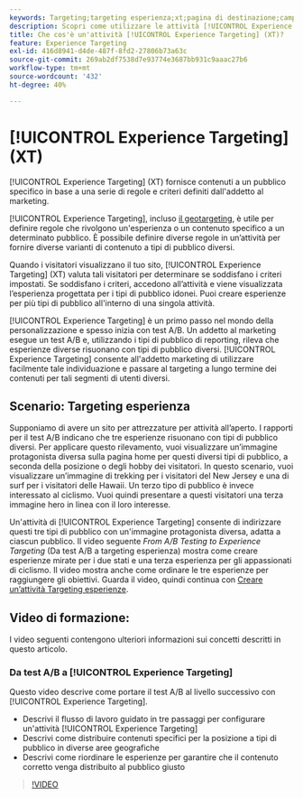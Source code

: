 ```yaml
---
keywords: Targeting;targeting esperienza;xt;pagina di destinazione;campagna pagina di destinazione
description: Scopri come utilizzare le attività [!UICONTROL Experience Targeting] (XT) in [!DNL Adobe Target] per distribuire contenuti a un pubblico specifico in base a una serie di regole e criteri definiti dall'addetto al marketing.
title: Che cos'è un'attività [!UICONTROL Experience Targeting] (XT)?
feature: Experience Targeting
exl-id: 416d8941-d4de-487f-8fd2-27806b73a63c
source-git-commit: 269ab2df7538d7e93774e3687bb931c9aaac27b6
workflow-type: tm+mt
source-wordcount: '432'
ht-degree: 40%

---
```


# [!UICONTROL Experience Targeting] (XT)

[!UICONTROL Experience Targeting] (XT) fornisce contenuti a un pubblico specifico in base a una serie di regole e criteri definiti dall&#39;addetto al marketing.

[!UICONTROL Experience Targeting], incluso [il geotargeting](/help/main/c-target/c-audiences/c-target-rules/geo.md), è utile per definire regole che rivolgono un&#39;esperienza o un contenuto specifico a un determinato pubblico. È possibile definire diverse regole in un’attività per fornire diverse varianti di contenuto a tipi di pubblico diversi.

Quando i visitatori visualizzano il tuo sito, [!UICONTROL Experience Targeting] (XT) valuta tali visitatori per determinare se soddisfano i criteri impostati. Se soddisfano i criteri, accedono all’attività e viene visualizzata l’esperienza progettata per i tipi di pubblico idonei. Puoi creare esperienze per più tipi di pubblico all&#39;interno di una singola attività.

[!UICONTROL Experience Targeting] è un primo passo nel mondo della personalizzazione e spesso inizia con test A/B. Un addetto al marketing esegue un test A/B e, utilizzando i tipi di pubblico di reporting, rileva che esperienze diverse risuonano con tipi di pubblico diversi. [!UICONTROL Experience Targeting] consente all&#39;addetto marketing di utilizzare facilmente tale individuazione e passare al targeting a lungo termine dei contenuti per tali segmenti di utenti diversi.

## Scenario: Targeting esperienza

Supponiamo di avere un sito per attrezzature per attività all’aperto. I rapporti per il test A/B indicano che tre esperienze risuonano con tipi di pubblico diversi. Per applicare questo rilevamento, vuoi visualizzare un’immagine protagonista diversa sulla pagina home per questi diversi tipi di pubblico, a seconda della posizione o degli hobby dei visitatori. In questo scenario, vuoi visualizzare un’immagine di trekking per i visitatori del New Jersey e una di surf per i visitatori delle Hawaii. Un terzo tipo di pubblico è invece interessato al ciclismo. Vuoi quindi presentare a questi visitatori una terza immagine hero in linea con il loro interesse.

Un&#39;attività di [!UICONTROL Experience Targeting] consente di indirizzare questi tre tipi di pubblico con un&#39;immagine protagonista diversa, adatta a ciascun pubblico. Il video seguente *From A/B Testing to Experience Targeting* (Da test A/B a targeting esperienza) mostra come creare esperienze mirate per i due stati e una terza esperienza per gli appassionati di ciclismo. Il video mostra anche come ordinare le tre esperienze per raggiungere gli obiettivi. Guarda il video, quindi continua con [Creare un’attività Targeting esperienze](/help/main/c-activities/t-experience-target/t-xt-create/xt-create.md).

## Video di formazione:

I video seguenti contengono ulteriori informazioni sui concetti descritti in questo articolo.

### Da test A/B a [!UICONTROL Experience Targeting]

Questo video descrive come portare il test A/B al livello successivo con [!UICONTROL Experience Targeting].

* Descrivi il flusso di lavoro guidato in tre passaggi per configurare un&#39;attività [!UICONTROL Experience Targeting]
* Descrivi come distribuire contenuti specifici per la posizione a tipi di pubblico in diverse aree geografiche
* Descrivi come riordinare le esperienze per garantire che il contenuto corretto venga distribuito al pubblico giusto

>[!VIDEO](https://video.tv.adobe.com/v/41140?captions=ita)
